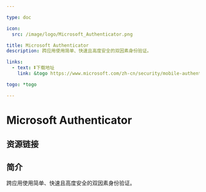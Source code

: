 ```yaml
---

type: doc

icon:
  src: /image/logo/Microsoft_Authenticator.png

title: Microsoft Authenticator
description: 跨应用使用简单、快速且高度安全的双因素身份验证。

links:
  - text: ⏬下载地址
    link: &togo https://www.microsoft.com/zh-cn/security/mobile-authenticator-app

togo: *togo

---
```


<ShowLogo />

# Microsoft Authenticator

<ShowBreadcrumb />

## 资源链接

<ShowLinks />

## 简介

跨应用使用简单、快速且高度安全的双因素身份验证。